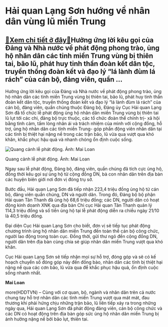 Hải quan Lạng Sơn hướng về nhân dân vùng lũ miền Trung
======================================================

[:gift:Xem chi tiết ở đây:gift:](https://hddtvn.com/hai-quan-lang-son-huong-ve-nhan-dan-vung-lu-mien-trung/)Hưởng ứng lời kêu gọi của Đảng và Nhà nước về phát động phong trào, ủng hộ nhân dân các tỉnh miền Trung vùng bị thiên tai, bão lũ, phát huy tinh thần đoàn kết dân tộc, truyền thống đoàn kết và đạo lý “lá lành đùm lá rách” của cán bộ, đảng viên, quần …
-----------------------------------------------------------------------------------------------------------------------------------------------------------------------------------------------------------------------------------------------------------


Hưởng ứng lời kêu gọi của Đảng và Nhà nước về phát động phong trào, ủng hộ nhân dân các tỉnh miền Trung vùng bị thiên tai, bão lũ, phát huy tinh thần đoàn kết dân tộc, truyền thống đoàn kết và đạo lý “lá lành đùm lá rách” của cán bộ, đảng viên, quần chúng thuộc Đảng bộ, Đảng ủy Cục Hải quan Lạng Sơn đã tổ chức lễ phát động ủng hộ nhân dân miền Trung vùng bị thiên tai lũ lụt tới các chi, đảng bộ trực thuộc, các tổ chức đoàn thể chính trị- xã hội bằng tình cảm, tấm lòng nhân ái và trách nhiệm của mình với cộng đồng, hỗ trợ, ủng hộ nhân dân các tỉnh miền Trung- góp phần động viên nhân dân tại các tỉnh bị thiệt hại nặng nề trong các trận bão, lũ vừa qua vượt qua khó khăn, khắc phục hậu quả và nhanh chóng ổn định cuộc sống.





![Quang cảnh lễ phát động. Ảnh: Mai Loan](https://hddtvn.com/wp-content/uploads/2021/01/5731_LS.jpg "Quang cảnh lễ phát động. Ảnh: Mai Loan")


Quang cảnh lễ phát động. Ảnh: Mai Loan



Ngay sau lễ phát động, Đảng bộ, đảng viên, quần chúng đã tích cực ủng hộ, đồng thời kêu gọi sự ủng hộ từ cộng đồng DN, bà con nhân dân trên địa bàn các huyện biên giới nơi đơn vị đóng trụ sở.


Bước đầu, Hải quan Lạng Sơn đã tiếp nhận 223,4 triệu đồng ủng hộ từ cán bộ, đảng viên quần chúng, DN và người dân. Trong đó, Đảng bộ bộ phận Hải quan Tân Thanh đã ủng hộ 68,6 triệu đồng; các DN, người dân có hoạt động kinh doanh XNK qua địa bàn Chi cục Hải quan Tân Thanh quản lý 114,3 triệu đồng và số tiền ủng hộ tại lễ phát động diễn ra chiều ngày 21/10 là 40,5 triệu đồng.


Đại diện Cục Hải quan Lạng Sơn cho biết, đơn vị sẽ tiếp tục phát động chương trình ủng hộ nhân dân miền Trung đến toàn thể cán bộ công chức, người lao động trong toàn cục. Đồng thời, gửi thư ngỏ đến cộng đồng DN, người dân trên địa bàn cùng chia sẻ giúp nhân dân miền Trung vượt qua khó khăn.


Cục Hải quan Lạng Sơn sẽ tiếp nhận mọi sự hỗ trợ, đóng góp và sẽ có kế hoạch chuyển số đóng góp này đến đồng bào, nhân dân các tỉnh bị thiệt hại nặng nề qua các cơn bão, lũ vừa qua để khắc phục hậu quả, ổn định cuộc sống nhanh nhất.




**Mai Loan**



more(HDDTVN) – Cùng với cơ quan, bộ, ngành và nhân dân trên cả nước chung tay hỗ trợ nhân dân các tỉnh miền Trung vượt qua mát mát, đau thương khi phải hứng chịu những trận bão, lũ liên tiếp xảy ra trong những ngày qua, Hải quan Lạng Sơn đã phát động đảng viên, cán bộ công chức và các DN có hoạt động trên địa bàn góp sức ủng hộ nhân dân miền Trung bị ảnh hưởng nặng nề bởi bão lụt, thiên tai.

